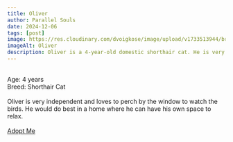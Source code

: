 ```yaml
---
title: Oliver
author: Parallel Souls
date: 2024-12-06
tags: [post]
image: https://res.cloudinary.com/dvoigkose/image/upload/v1733513944/british-shorthair-1_yf51hx.webp
imageAlt: Oliver
description: Oliver is a 4-year-old domestic shorthair cat. He is very independent and loves to perch by the window to watch the birds. He would do best in a home where he can have his own space to relax.
---
```

<br>
Age: 4 years
<br>
Breed: Shorthair Cat
<br>
<br>
Oliver is very independent and loves to perch by the window to watch the birds. He would do best in a home where he can have his own space to relax.
<br>
<br>
<a href="mailto:petrescue@example.com?subject=Adopt Oliver" class="btn btn--primary">Adopt Me</a>